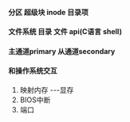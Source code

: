 #### 分区 超级块 inode 目录项

#### 文件系统 目录 文件 api(C语言 shell)

#### 主通道primary 从通道secondary

#### 和操作系统交互
1. 映射内存 ---显存
2. BIOS中断
3. 端口